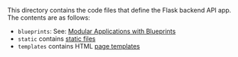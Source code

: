 This directory contains the code files that define the Flask backend API app. The contents are as follows:

- `blueprints`: See: [Modular Applications with Blueprints](https://flask.palletsprojects.com/en/2.3.x/blueprints/)
- `static` contains [static files](https://flask.palletsprojects.com/en/3.0.x/tutorial/static/)
- `templates` contains HTML [page templates](https://flask.palletsprojects.com/en/3.0.x/tutorial/templates/)
